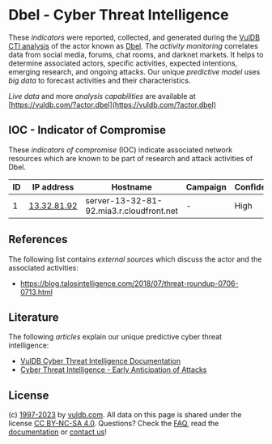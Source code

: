 # Dbel - Cyber Threat Intelligence

These _indicators_ were reported, collected, and generated during the [VulDB CTI analysis](https://vuldb.com/?kb.cti) of the actor known as [Dbel](https://vuldb.com/?actor.dbel). The _activity monitoring_ correlates data from social media, forums, chat rooms, and darknet markets. It helps to determine associated actors, specific activities, expected intentions, emerging research, and ongoing attacks. Our unique _predictive model_ uses _big data_ to forecast activities and their characteristics.

_Live data_ and more _analysis capabilities_ are available at [https://vuldb.com/?actor.dbel](https://vuldb.com/?actor.dbel)

## IOC - Indicator of Compromise

These _indicators of compromise_ (IOC) indicate associated network resources which are known to be part of research and attack activities of Dbel.

ID | IP address | Hostname | Campaign | Confidence
-- | ---------- | -------- | -------- | ----------
1 | [13.32.81.92](https://vuldb.com/?ip.13.32.81.92) | server-13-32-81-92.mia3.r.cloudfront.net | - | High

## References

The following list contains _external sources_ which discuss the actor and the associated activities:

* https://blog.talosintelligence.com/2018/07/threat-roundup-0706-0713.html

## Literature

The following _articles_ explain our unique predictive cyber threat intelligence:

* [VulDB Cyber Threat Intelligence Documentation](https://vuldb.com/?kb.cti)
* [Cyber Threat Intelligence - Early Anticipation of Attacks](https://www.scip.ch/en/?labs.20201022)

## License

(c) [1997-2023](https://vuldb.com/?kb.changelog) by [vuldb.com](https://vuldb.com/?kb.about). All data on this page is shared under the license [CC BY-NC-SA 4.0](https://creativecommons.org/licenses/by-nc-sa/4.0/). Questions? Check the [FAQ](https://vuldb.com/?kb.faq), read the [documentation](https://vuldb.com/?kb) or [contact us](https://vuldb.com/?contact)!
